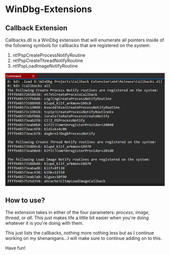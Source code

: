 # WinDbg-Extensions
## Callback Extension
Callbacks.dll is a WinDbg extension that will enumerate all pointers inside of the following symbols for callbacks that are registered on the system:
1. nt!PspCreateProcessNotifyRoutine
2. nt!PspCreateThreadNotifyRoutine
3. nt!PspLoadImageNotifyRoutine

![picture](https://github.com/ch3rn0byl/WinDbg-Extensions/blob/main/Images/all.PNG)

## How to use?
The extension takes in either of the four parameters: _process_, _image_, _thread_, or _all_. 
This just makes life a little bit easier when you're doing whatever it is you're doing with them.  

This just lists the callbacks, nothing more nothing less but as I continue working on my shenanigans...I will make sure to continue adding on to this.

Have fun!
